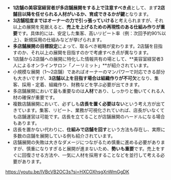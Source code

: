 　　
- **1店舗の美容室経営者が多店舗展開をする上で注意すべき点**として、まず**2店舗目以降を任せられる人材がいるか、育成できるかが鍵**となります。
- **3店舗程度まではオーナーの力で引っ張っていける**と考えられますが、それ以上の展開を見据えると、**売上を上げるための再現性のある仕組み作りが重要**です。具体的には、安定した集客、高いリピート率（例：次回予約90%以上）、新規採用の仕組みなどが挙げられます。
- **多店舗展開の目標設定**によって、取るべき戦略が変わります。2店舗を目指すのか、それ以上の展開を目指すのかで考慮すべき点が異なります。
- 1店舗から2店舗への展開に特化した情報共有の場として、**美容室経営者3人によるオンラインサロン「ノーリミット」**が紹介されています。
- 小規模な展開（1～2店舗）であればオーナーのマンパワーで対応できる部分も大きいですが、**3店舗以上を目指す場合は組織作りが不可欠**となり、集客、採用・定着、組織作り、財務などを学ぶ必要が出てきます。
- 多店舗展開において最も重要なのは**人材**であり、しっかりと働いてくれる人材の確保が重要です。
- 複数店舗展開において、必ずしも**店長を置く必要はない**という考え方が出てきています。集客、リピート、業務が可視化されていれば、店長がいなくても店舗運営は可能です。店長を立てることが店舗展開のハードルになる場合もあります。
- 店長を置かない代わりに、**仕組みで店舗を回す**という方法も存在し、実際に多数の店舗を展開している例も紹介されています。
- 店舗展開の失敗は大きなダメージにつながるため慎重に進める必要がありますが、慎重になりすぎると展開が進まないため、**勢いも重要**です。売上をすぐに回復させる方法や、一気に人材を採用することなどを並行して考える必要があります。

https://youtu.be/IVBcVB2OC3s?si=HXCOXhsgXnWmGgDK